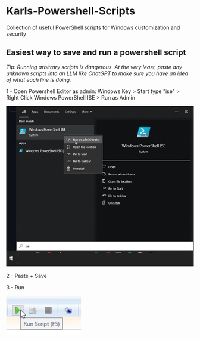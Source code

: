 # Karls-Powershell-Scripts


Collection of useful PowerShell scripts for Windows customization and security


## Easiest way to save and run a powershell script
_Tip: Running arbitrary scripts is dangerous. At the very least, paste any unknown scripts into an LLM like ChatGPT to make sure you have an idea of what each line is doing._


1 - Open Powershell Editor as admin: Windows Key > Start type "ise" > Right Click Windows PowerShell ISE > Run as Admin

![Open_Powershell_Editor_ISE.png](img%2FOpen_Powershell_Editor_ISE.png)

2 - Paste + Save

3 - Run

![Run_PS_Script.png](img%2FRun_PS_Script.png)
